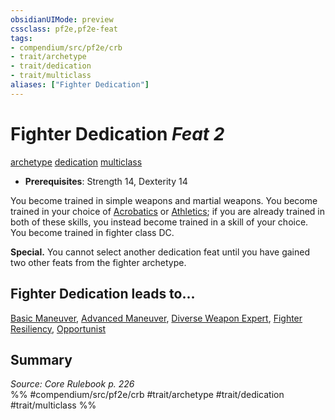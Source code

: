 ```yaml
---
obsidianUIMode: preview
cssclass: pf2e,pf2e-feat
tags:
- compendium/src/pf2e/crb
- trait/archetype
- trait/dedication
- trait/multiclass
aliases: ["Fighter Dedication"]
---
```

# Fighter Dedication  *Feat 2*  
[archetype](/rules/traits/archetype.md)  [dedication](/rules/traits/dedication.md)  [multiclass](/rules/traits/multiclass.md)  

- **Prerequisites**: Strength 14, Dexterity 14

You become trained in simple weapons and martial weapons. You become trained in your choice of [Acrobatics](/compendium/skills.md#Acrobatics) or [Athletics](/compendium/skills.md#Athletics); if you are already trained in both of these skills, you instead become trained in a skill of your choice. You become trained in fighter class DC.

**Special.** You cannot select another dedication feat until you have gained two other feats from the fighter archetype.

## Fighter Dedication leads to...

[Basic Maneuver](/compendium/feats/basic-maneuver.md), [Advanced Maneuver](/compendium/feats/advanced-maneuver.md), [Diverse Weapon Expert](/compendium/feats/diverse-weapon-expert.md), [Fighter Resiliency](/compendium/feats/fighter-resiliency.md), [Opportunist](/compendium/feats/opportunist.md)

## Summary

*Source: Core Rulebook p. 226*  
%% #compendium/src/pf2e/crb #trait/archetype #trait/dedication #trait/multiclass %%